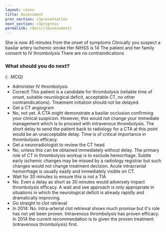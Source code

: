 ```yaml
---
layout: cases
title: Assessment
prev_section: c3presentation
next_section: c3progress
permalink: /docs/c3assessment/
---
```


She is now 45 minutes from the onset of symptoms
Clinically you suspect a basilar artery ischemic stroke
Her NIHSS is 14
The patient and her family consent to IV thrombolysis
There are no contraindications

### What should you do next?
{: .MCQ}
  
* Administer IV thrombolysis
* Correct! This patient is a candidate for thrombolysis (reliable time of onset, suitable neurological deficit, acceptable CT, no other contraindications). Treatment initiation should not be delayed.
* Get a CT angiogram
* No, not yet. A CTA might demonstrate a basilar occlusion confirming your clinical suspicion. However, this would not change your immediate management which is to proceed with intravenous thrombolysis. The short delay to send the patient back to radiology for a CTA at this point would be an unacceptable delay. Time is of critical importance in thrombolysis efficacy. 
* Get a neuroradiologist to review the CT head
* No, unless this can be obtained immediately without delay. The primary role of CT in thrombolysis workup is to exclude hemorrhage. Subtle early ischemic changes may be missed by a radiology registrar but such changes would not change treatment decision. Acute intracranial hemorrhage is usually easily and immediately visible on CT.
* Wait for 30 minutes to ensure this is not a TIA
* No. Even a delay as short as 30 minutes would adversely impact thrombolysis efficacy. A wait and see approach is only appropriate in situations in which the neurological deficit is already rapidly and dramatically improving.  
* Go straight to clot retrieval
* In 2014: No. Intra-arterial clot retrieval shows much promise but it's role has not yet been proven. Intravenous thrombolysis has proven efficacy. In 2014 the current recommendation is to given the proven treatment (intravenous thrombolysis) first. 

